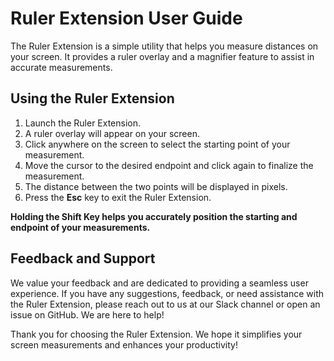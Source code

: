 # Ruler Extension User Guide

The Ruler Extension is a simple utility that helps you measure distances on your screen. It provides a ruler overlay and a magnifier feature to assist in accurate measurements.

## Using the Ruler Extension

1. Launch the Ruler Extension.
2. A ruler overlay will appear on your screen.
3. Click anywhere on the screen to select the starting point of your measurement.
4. Move the cursor to the desired endpoint and click again to finalize the measurement.
5. The distance between the two points will be displayed in pixels.
6. Press the **Esc** key to exit the Ruler Extension.

**Holding the Shift Key helps you accurately position the starting and endpoint of your measurements.**

## Feedback and Support

We value your feedback and are dedicated to providing a seamless user experience. If you have any suggestions, feedback, or need assistance with the Ruler Extension, please reach out to us at our Slack channel or open an issue on GitHub. We are here to help!

Thank you for choosing the Ruler Extension. We hope it simplifies your screen measurements and enhances your productivity!
